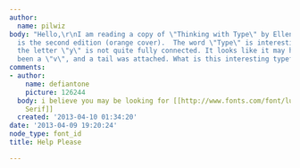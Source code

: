 ```yaml
---
author:
  name: pilwiz
body: "Hello,\r\nI am reading a copy of \"Thinking with Type\" by Ellen Lupton. It
  is the second edition (orange cover).  The word \"Type\" is interesting in that
  the letter \"y\" is not quite fully connected. It looks like it may have originally
  been a \"v\", and a tail was attached. What is this interesting typeface?\r\nThanks"
comments:
- author:
    name: defiantone
    picture: 126244
  body: i believe you may be looking for [[http://www.fonts.com/font/lucasfonts/volumes/the-serif-classic-volume|The
    Serif]]
  created: '2013-04-10 01:34:20'
date: '2013-04-09 19:20:24'
node_type: font_id
title: Help Please

---
```

